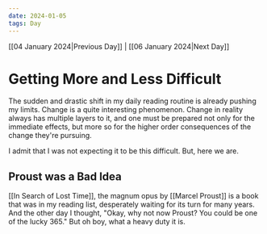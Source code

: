 ```yaml
---
date: 2024-01-05
tags: Day
---
```


[[04 January 2024|Previous Day]] | [[06 January 2024|Next Day]]

# Getting More and Less Difficult

The sudden and drastic shift in my daily reading routine is already pushing my limits. Change is a quite interesting phenomenon. Change in reality always has multiple layers to it, and one must be prepared not only for the immediate effects, but more so for the higher order consequences of the change they're pursuing.

I admit that I was not expecting it to be this difficult. But, here we are.

## Proust was a Bad Idea

[[In Search of Lost Time]], the magnum opus by [[Marcel Proust]] is a book that was in my reading list, desperately waiting for its turn for many years. And the other day I thought, "Okay, why not now Proust? You could be one of the lucky 365." But oh boy, what a heavy duty it is.